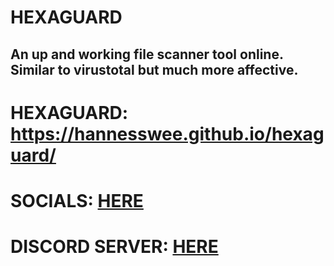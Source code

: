 # HEXAGUARD
## An up and working file scanner tool online. Similar to virustotal but much more affective. 
# HEXAGUARD: https://hannesswee.github.io/hexaguard/
# SOCIALS: [HERE](https://guns.lol/hampalamp_)
# DISCORD SERVER: [HERE](https://discord.gg/A4wNyhpSvA)

